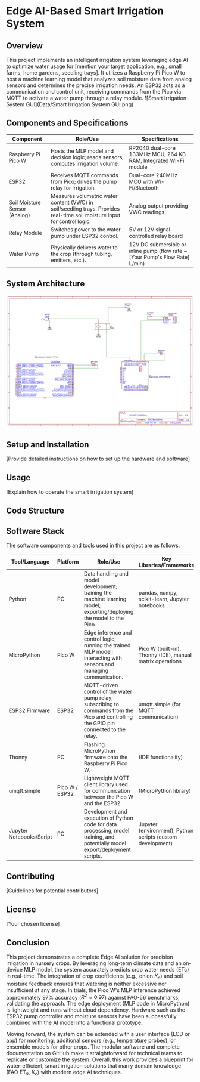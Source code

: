# Edge AI-Based Smart Irrigation System

## Overview

This project implements an intelligent irrigation system leveraging edge AI to optimize water usage for [mention your target application, e.g., small farms, home gardens, seedling trays]. It utilizes a Raspberry Pi Pico W to host a machine learning model that analyzes soil moisture data from analog sensors and determines the precise irrigation needs. An ESP32 acts as a communication and control unit, receiving commands from the Pico via MQTT to activate a water pump through a relay module.
![Smart Irrigation System GUI](Data/Smart Irrigation System GUI.png)
## Components and Specifications

| Component               | Role/Use                                                                                               | Specifications                                                                 |
|-------------------------|--------------------------------------------------------------------------------------------------------|---------------------------------------------------------------------------------|
| Raspberry Pi Pico W     | Hosts the MLP model and decision logic; reads sensors; computes irrigation volume.                      | RP2040 dual-core 133MHz MCU, 264 KB RAM, Integrated Wi-Fi module                 |
| ESP32                   | Receives MQTT commands from Pico; drives the pump relay for irrigation.                               | Dual-core 240MHz MCU with Wi-Fi/Bluetooth                                      |
| Soil Moisture Sensor (Analog) | Measures volumetric water content (VWC) in soil/seedling trays. Provides real-time soil moisture input for control logic. | Analog output providing VWC readings                                           |
| Relay Module            | Switches power to the water pump under ESP32 control.                                                  | 5V or 12V signal-controlled relay board                                       |
| Water Pump              | Physically delivers water to the crop (through tubing, emitters, etc.).                                | 12V DC submersible or inline pump (flow rate ~ [Your Pump's Flow Rate] L/min) |

## System Architecture

![System architecture diagram](Data/Schematic_Smart_Irrigation_2025-05-04.png)

## Setup and Installation

[Provide detailed instructions on how to set up the hardware and software]

## Usage

[Explain how to operate the smart irrigation system]

## Code Structure

## Software Stack

The software components and tools used in this project are as follows:

| Tool/Language        | Platform | Role/Use                                                                                                                               | Key Libraries/Frameworks                                      |
|----------------------|----------|----------------------------------------------------------------------------------------------------------------------------------------|---------------------------------------------------------------|
| Python               | PC       | Data handling and model development; training the machine learning model; exporting/deploying the model to the Pico.                 | pandas, numpy, scikit-learn, Jupyter notebooks               |
| MicroPython          | Pico W   | Edge inference and control logic; running the trained MLP model; interacting with sensors and managing communication.                 | Pico W (built-in), Thonny (IDE), manual matrix operations     |
| ESP32 Firmware       | ESP32    | MQTT-driven control of the water pump relay; subscribing to commands from the Pico and controlling the GPIO pin connected to the relay. | umqtt.simple (for MQTT communication)                         |
| Thonny               | PC       | Flashing MicroPython firmware onto the Raspberry Pi Pico W.                                                                          | (IDE functionality)                                           |
| umqtt.simple         | Pico W / ESP32 | Lightweight MQTT client library used for communication between the Pico W and the ESP32.                                      | (MicroPython library)                                         |
| Jupyter Notebooks/Script | PC       | Development and execution of Python code for data processing, model training, and potentially model export/deployment scripts.        | Jupyter (environment), Python scripts (custom development) |

## Contributing

[Guidelines for potential contributors]

## License

[Your chosen license]

## Conclusion

This project demonstrates a complete Edge AI solution for precision irrigation in nursery crops. By leveraging long-term climate data and an on-device MLP model, the system accurately predicts crop water needs (ETc) in real-time. The integration of crop coefficients (e.g., onion $K_c$) and soil moisture feedback ensures that watering is neither excessive nor insufficient at any stage. In trials, the Pico W's MLP inference achieved approximately 97% accuracy ($R^2 \approx 0.97$) against FAO-56 benchmarks, validating the approach. The edge deployment (MLP code in MicroPython) is lightweight and runs without cloud dependency. Hardware such as the ESP32 pump controller and moisture sensors have been successfully combined with the AI model into a functional prototype.

Moving forward, the system can be extended with a user interface (LCD or app) for monitoring, additional sensors (e.g., temperature probes), or ensemble models for other crops. The modular software and complete documentation on GitHub make it straightforward for technical teams to replicate or customize the system. Overall, this work provides a blueprint for water-efficient, smart irrigation solutions that marry domain knowledge (FAO ET₀, $K_c$) with modern edge AI techniques.
